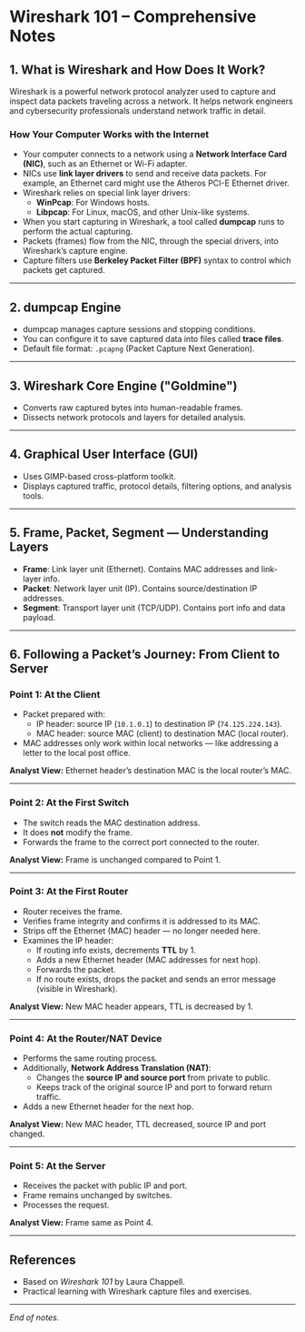# Wireshark 101 – Comprehensive Notes

## 1. What is Wireshark and How Does It Work?

Wireshark is a powerful network protocol analyzer used to capture and inspect data packets traveling across a network. It helps network engineers and cybersecurity professionals understand network traffic in detail.

### How Your Computer Works with the Internet

- Your computer connects to a network using a **Network Interface Card (NIC)**, such as an Ethernet or Wi-Fi adapter.
- NICs use **link layer drivers** to send and receive data packets. For example, an Ethernet card might use the Atheros PCI-E Ethernet driver.
- Wireshark relies on special link layer drivers:
  - **WinPcap**: For Windows hosts.
  - **Libpcap**: For Linux, macOS, and other Unix-like systems.
- When you start capturing in Wireshark, a tool called **dumpcap** runs to perform the actual capturing.
- Packets (frames) flow from the NIC, through the special drivers, into Wireshark’s capture engine.
- Capture filters use **Berkeley Packet Filter (BPF)** syntax to control which packets get captured.

---

## 2. dumpcap Engine

- dumpcap manages capture sessions and stopping conditions.
- You can configure it to save captured data into files called **trace files**.
- Default file format: `.pcapng` (Packet Capture Next Generation).

---

## 3. Wireshark Core Engine ("Goldmine")

- Converts raw captured bytes into human-readable frames.
- Dissects network protocols and layers for detailed analysis.

---

## 4. Graphical User Interface (GUI)

- Uses GIMP-based cross-platform toolkit.
- Displays captured traffic, protocol details, filtering options, and analysis tools.

---

## 5. Frame, Packet, Segment — Understanding Layers

- **Frame**: Link layer unit (Ethernet). Contains MAC addresses and link-layer info.
- **Packet**: Network layer unit (IP). Contains source/destination IP addresses.
- **Segment**: Transport layer unit (TCP/UDP). Contains port info and data payload.

---

## 6. Following a Packet’s Journey: From Client to Server

### Point 1: At the Client

- Packet prepared with:
  - IP header: source IP (`10.1.0.1`) to destination IP (`74.125.224.143`).
  - MAC header: source MAC (client) to destination MAC (local router).
- MAC addresses only work within local networks — like addressing a letter to the local post office.

**Analyst View:** Ethernet header’s destination MAC is the local router’s MAC.

---

### Point 2: At the First Switch

- The switch reads the MAC destination address.
- It does **not** modify the frame.
- Forwards the frame to the correct port connected to the router.

**Analyst View:** Frame is unchanged compared to Point 1.

---

### Point 3: At the First Router

- Router receives the frame.
- Verifies frame integrity and confirms it is addressed to its MAC.
- Strips off the Ethernet (MAC) header — no longer needed here.
- Examines the IP header:
  - If routing info exists, decrements **TTL** by 1.
  - Adds a new Ethernet header (MAC addresses for next hop).
  - Forwards the packet.
  - If no route exists, drops the packet and sends an error message (visible in Wireshark).

**Analyst View:** New MAC header appears, TTL is decreased by 1.

---

### Point 4: At the Router/NAT Device

- Performs the same routing process.
- Additionally, **Network Address Translation (NAT)**:
  - Changes the **source IP and source port** from private to public.
  - Keeps track of the original source IP and port to forward return traffic.
- Adds a new Ethernet header for the next hop.

**Analyst View:** New MAC header, TTL decreased, source IP and port changed.

---

### Point 5: At the Server

- Receives the packet with public IP and port.
- Frame remains unchanged by switches.
- Processes the request.

**Analyst View:** Frame same as Point 4.

---

## References

- Based on *Wireshark 101* by Laura Chappell.
- Practical learning with Wireshark capture files and exercises.

---

*End of notes.*
